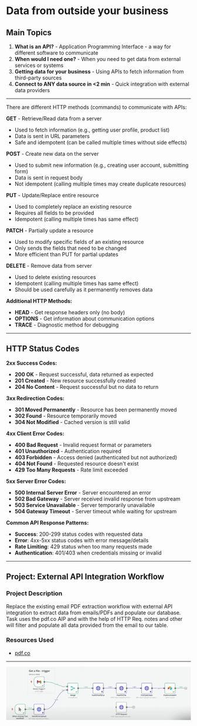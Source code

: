 # Data from outside your business

## Main Topics

1. **What is an API?** - Application Programming Interface - a way for different software to communicate
2. **When would I need one?** - When you need to get data from external services or systems
3. **Getting data for your business** - Using APIs to fetch information from third-party sources
4. **Connect to ANY data source in <2 min** - Quick integration with external data providers

---

There are different HTTP methods (commands) to communicate with APIs:

**GET** - Retrieve/Read data from a server

- Used to fetch information (e.g., getting user profile, product list)
- Data is sent in URL parameters
- Safe and idempotent (can be called multiple times without side effects)

**POST** - Create new data on the server

- Used to submit new information (e.g., creating user account, submitting form)
- Data is sent in request body
- Not idempotent (calling multiple times may create duplicate resources)

**PUT** - Update/Replace entire resource

- Used to completely replace an existing resource
- Requires all fields to be provided
- Idempotent (calling multiple times has same effect)

**PATCH** - Partially update a resource

- Used to modify specific fields of an existing resource
- Only sends the fields that need to be changed
- More efficient than PUT for partial updates

**DELETE** - Remove data from server

- Used to delete existing resources
- Idempotent (calling multiple times has same effect)
- Should be used carefully as it permanently removes data

**Additional HTTP Methods:**

- **HEAD** - Get response headers only (no body)
- **OPTIONS** - Get information about communication options
- **TRACE** - Diagnostic method for debugging

---

## HTTP Status Codes

**2xx Success Codes:**

- **200 OK** - Request successful, data returned as expected
- **201 Created** - New resource successfully created
- **204 No Content** - Request successful but no data to return

**3xx Redirection Codes:**

- **301 Moved Permanently** - Resource has been permanently moved
- **302 Found** - Resource temporarily moved
- **304 Not Modified** - Cached version is still valid

**4xx Client Error Codes:**

- **400 Bad Request** - Invalid request format or parameters
- **401 Unauthorized** - Authentication required
- **403 Forbidden** - Access denied (authenticated but not authorized)
- **404 Not Found** - Requested resource doesn't exist
- **429 Too Many Requests** - Rate limit exceeded

**5xx Server Error Codes:**

- **500 Internal Server Error** - Server encountered an error
- **502 Bad Gateway** - Server received invalid response from upstream
- **503 Service Unavailable** - Server temporarily unavailable
- **504 Gateway Timeout** - Server timeout while waiting for upstream

**Common API Response Patterns:**

- **Success**: 200-299 status codes with requested data
- **Error**: 4xx-5xx status codes with error message/details
- **Rate Limiting**: 429 status when too many requests made
- **Authentication**: 401/403 when credentials missing or invalid

---

## Project: External API Integration Workflow

### Project Description

Replace the existing email PDF extraction workflow with external API integration to extract data from emails/PDFs and populate our database. Task uses the pdf.co AIP and with the help of HTTP Req. notes and other will filter and populate all data provided from the email to our table.

### Resources Used

- [pdf.co](https://pdf.co/)

---

![n8n workflow](https://github.com/SimeonTsvetanov/AI-Automation-Lessons/blob/main/sections/section-01/implementations/Section%205%20Completed%20Screenshot%20of%20progress.png)

